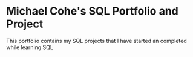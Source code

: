 # Michael Cohe's SQL Portfolio and Project
This portfolio contains my SQL projects that I have started an completed while learning SQL
